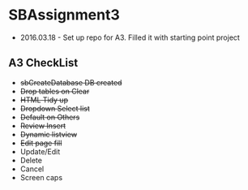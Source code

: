 # SBAssignment3

- 2016.03.18 - Set up repo for A3. Filled it with starting point project 

## A3 CheckList

- ~~sbCreateDatabase DB created~~ 
- ~~Drop tables on Clear~~
- ~~HTML Tidy up~~
- ~~Dropdown Select list~~
- ~~Default on Others~~
- ~~Review Insert~~
- ~~Dynamic listview~~
- ~~Edit page fill~~
- Update/Edit
- Delete
- Cancel
- Screen caps
